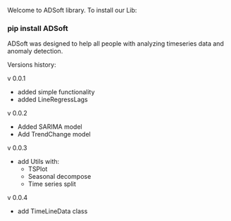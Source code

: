 Welcome to ADSoft library. 
To install our Lib:
### pip install ADSoft

ADSoft was designed to help all people with analyzing timeseries data and anomaly detection.

Versions history:

v 0.0.1
* added simple functionality
* added LineRegressLags

v 0.0.2
* Added SARIMA model
* Add TrendChange model

v 0.0.3
* add Utils with:
    * TSPlot
    * Seasonal decompose
    * Time series split

v 0.0.4
* add TimeLineData class
